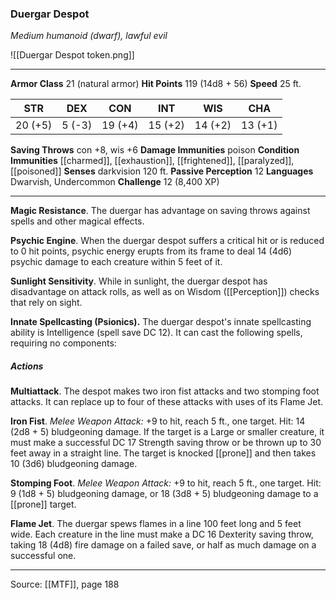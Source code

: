 ### Duergar Despot
_Medium humanoid (dwarf), lawful evil_

![[Duergar Despot token.png]]




---

**Armor Class** 21 (natural armor)
**Hit Points** 119 (14d8 + 56)
**Speed** 25 ft.

| STR     | DEX     | CON     | INT     | WIS     | CHA     |
|---------|---------|---------|---------|---------|---------|
| 20 (+5) | 5 (-3) | 19 (+4) | 15 (+2) | 14 (+2) | 13 (+1) |

**Saving Throws** con +8, wis +6
**Damage Immunities** poison
**Condition Immunities** [[charmed]], [[exhaustion]], [[frightened]], [[paralyzed]], [[poisoned]]
**Senses** darkvision 120 ft.
**Passive Perception** 12
**Languages** Dwarvish, Undercommon
**Challenge** 12 (8,400 XP)

---

**Magic Resistance**. The duergar has advantage on saving throws against spells and other magical effects.

**Psychic Engine**. When the duergar despot suffers a critical hit or is reduced to 0 hit points, psychic energy erupts from its frame to deal 14 (4d6) psychic damage to each creature within 5 feet of it.

**Sunlight Sensitivity**. While in sunlight, the duergar despot has disadvantage on attack rolls, as well as on Wisdom ([[Perception]]) checks that rely on sight.

**Innate Spellcasting (Psionics).** The duergar despot's innate spellcasting ability is Intelligence (spell save DC 12). It can cast the following spells, requiring no components:

##### Actions
**Multiattack**. The despot makes two iron fist attacks and two stomping foot attacks. It can replace up to four of these attacks with uses of its Flame Jet.

**Iron Fist**. _Melee Weapon Attack:_ +9 to hit, reach 5 ft., one target. Hit: 14 (2d8 + 5) bludgeoning damage. If the target is a Large or smaller creature, it must make a successful DC 17 Strength saving throw or be thrown up to 30 feet away in a straight line. The target is knocked [[prone]] and then takes 10 (3d6) bludgeoning damage.

**Stomping Foot**. _Melee Weapon Attack:_ +9 to hit, reach 5 ft., one target. Hit: 9 (1d8 + 5) bludgeoning damage, or 18 (3d8 + 5) bludgeoning damage to a [[prone]] target.

**Flame Jet**. The duergar spews flames in a line 100 feet long and 5 feet wide. Each creature in the line must make a DC 16 Dexterity saving throw, taking 18 (4d8) fire damage on a failed save, or half as much damage on a successful one.


---

Source: [[MTF]], page 188